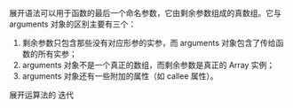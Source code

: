 展开语法可以用于函数的最后一个命名参数，它由剩余参数组成的真数组。它与 arguments 对象的区别主要有三个：

1. 剩余参数只包含那些没有对应形参的实参，而 arguments 对象包含了传给函数的所有实参；
2. arguments 对象不是一个真正的数组，而剩余参数是真正的 Array 实例；
3. arguments 对象还有一些附加的属性（如 callee 属性）。


展开运算法的 迭代
<!-- https://www.mybj123.com/15006.html -->